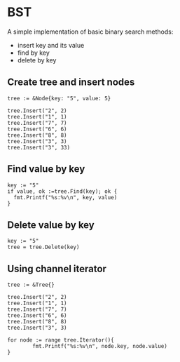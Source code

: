 # BST
 A simple implementation of basic binary search methods:
 * insert key and its value
 * find by key
 * delete by key
## Create tree and insert nodes
```
tree := &Node{key: "5", value: 5}

tree.Insert("2", 2)
tree.Insert("1", 1)
tree.Insert("7", 7)
tree.Insert("6", 6)
tree.Insert("8", 8)
tree.Insert("3", 3)
tree.Insert("3", 33)
```
## Find value by key
```
key := "5"
if value, ok :=tree.Find(key); ok {
  fmt.Printf("%s:%v\n", key, value)
}
```
## Delete value by key
```
key := "5"
tree = tree.Delete(key)
```
## Using channel iterator
```
tree := &Tree{}

tree.Insert("2", 2)
tree.Insert("1", 1)
tree.Insert("7", 7)
tree.Insert("6", 6)
tree.Insert("8", 8)
tree.Insert("3", 3)

for node := range tree.Iterator(){
		fmt.Printf("%s:%v\n", node.key, node.value)
}
```
